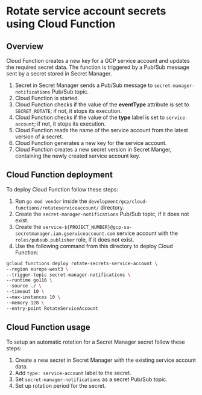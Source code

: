 # Rotate service account secrets using Cloud Function

## Overview

Cloud Function creates a new key for a GCP service account and updates the required secret data. The function is triggered by a  Pub/Sub message sent by a secret stored in Secret Manager.

1. Secret in Secret Manager sends a Pub/Sub message to `secret-manager-notifications` Pub/Sub topic.
2. Cloud Function is started.
3. Cloud Function checks if the value of the **eventType** attribute is set to `SECRET_ROTATE`; if not, it stops its execution.
4. Cloud Function checks if the value of the **type** label is set to `service-account`; if not, it stops its execution.
5. Cloud Function reads the name of the service account from the latest version of a secret.
6. Cloud Function generates a new key for the service account.
7. Cloud Function creates a new secret version in Secret Manger, containing the newly created service account key.

## Cloud Function deployment

To deploy Cloud Function follow these steps:

1. Run `go mod vendor` inside the `development/gcp/cloud-functions/rotateserviceaccount/` directory.
2. Create the `secret-manager-notifications` Pub/Sub topic, if it does not exist.
3. Create the `service-${PROJECT_NUMBER}@gcp-sa-secretmanager.iam.gserviceaccount.com` service account with the `roles/pubsub.publisher` role, if it does not exist.
4. Use the following command from this directory to deploy Cloud Function:
```bash
gcloud functions deploy rotate-secrets-service-account \
--region europe-west3 \
--trigger-topic secret-manager-notifications \
--runtime go116 \
--source ./ \
--timeout 10 \
--max-instances 10 \
--memory 128 \
--entry-point RotateServiceAccount
```

## Cloud Function usage

To setup an automatic rotation for a Secret Manager secret follow these steps:
1. Create a new secret in Secret Manager with the existing service account data.
2. Add `type: service-account` label to the secret.
3. Set `secret-manager-notifications` as a secret Pub/Sub topic.
4. Set up rotation period for the secret.
